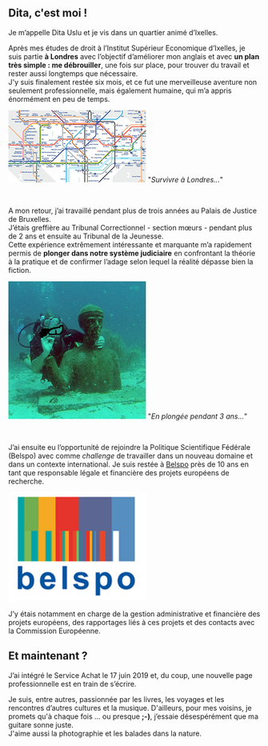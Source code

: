 <link rel="stylesheet" href="S2.css">
<link rel="stylesheet" href="foghorn2.css">

## Dita, c'est moi ! 

Je m’appelle Dita Uslu et je vis dans un quartier animé d’Ixelles.

Après mes études de droit à l’Institut Supérieur Economique d’Ixelles, je suis partie **à Londres** avec l’objectif d’améliorer mon anglais et avec **un plan très simple : me débrouiller**, une fois sur place, pour trouver du travail et rester aussi longtemps que nécessaire.  
J'y suis finalement restée six mois, et ce fut une merveilleuse aventure non seulement professionnelle, mais également humaine, qui m’a appris énormément en peu de temps.

![](metro_Londres.png) "*Survivre à Londres...*"

&nbsp;

A mon retour, j’ai travaillé pendant plus de trois années au Palais de Justice de Bruxelles.  
J’étais greffière au Tribunal Correctionnel - section m&oelig;urs - pendant plus de 2 ans et ensuite au Tribunal de la Jeunesse.  
Cette expérience extrêmement intéressante et marquante m’a rapidement permis de **plonger dans notre système judiciaire** en confrontant la théorie à la pratique et de confirmer l’adage selon lequel la réalité dépasse bien la fiction.

![](plongee.png) "*En plongée pendant 3 ans...*"

&nbsp; 

J’ai ensuite eu l’opportunité de rejoindre la Politique Scientifique Fédérale (Belspo) avec comme *challenge* de travailler dans un nouveau domaine et dans un contexte international. Je suis restée à [Belspo](https://www.belspo.be/) près de 10 ans en tant que responsable légale et financière des projets européens de recherche.  

![](belspo.png)

J’y étais notamment en charge de la gestion administrative et financière des projets européens, des rapportages liés à ces projets et des contacts avec la Commission Européenne.

## Et maintenant ?

J’ai intégré le Service Achat le 17 juin 2019 et, du coup, une nouvelle page professionnelle est en train de s’écrire.

Je suis, entre autres, passionnée par les livres, les voyages et les rencontres d’autres cultures et la musique. D'ailleurs, pour mes voisins, je promets qu'à chaque fois ... ou presque **;-)**, j’essaie désespérément que ma guitare sonne juste.  
J'aime aussi la photographie et les balades dans la nature.

